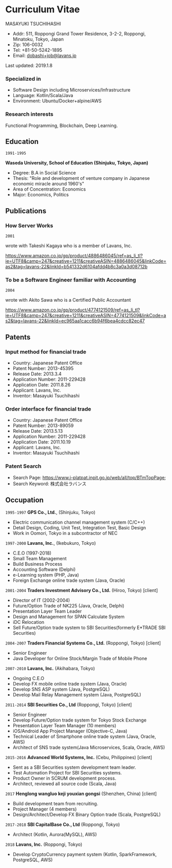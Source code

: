 # Curriculum Vitae

MASAYUKI TSUCHIHASHI

- Addr: 511, Roppongi Grand Tower Residence, 3-2-2, Roppongi, Minatoku, Tokyo, Japan
- Zip: 106-0032
- Tel: +81-50-5242-1895
- Email: dobashi+job@lavans.jp

Last updated: 2019.1.8

### Specialized in

- Software Design including Microservices/Infrastructure
- Language: Kotlin/Scala/Java
- Environment: Ubuntu/Docker+alpine/AWS

### Research interests

Functional Programming, Blockchain, Deep Learning.

## Education

`1991-1995`

__Waseda University, School of Education (Shinjuku, Tokyo, Japan)__

* Degree: B.A in Social Science
* Thesis: "Role and development of venture company in Japanese economic miracle around 1960's"
* Area of Concentration: Economics
* Major: Economics, Politics


## Publications

### __How Server Works__

`2001`

wrote with Takeshi Kagaya who is a member of Lavans, Inc.

https://www.amazon.co.jp/gp/product/4886486045/ref=as_li_tl?ie=UTF8&camp=247&creative=1211&creativeASIN=4886486045&linkCode=as2&tag=lavans-22&linkId=b541332d6104afdd4b8c3a0a3d08712b

### __To be a Software Engineer familiar with Accounting__

`2004`

wrote with Akito Sawa who is a Certified Public Accountant

https://www.amazon.co.jp/gp/product/4774121509/ref=as_li_tl?ie=UTF8&camp=247&creative=1211&creativeASIN=4774121509&linkCode=as2&tag=lavans-22&linkId=ec965aa1cacc6b94f6bea4cdcc82ec47

## Patents

### Input method for financial trade

- Country: Japanese Patent Office
- Patent Number: 2013-45395
- Release Date: 2013.3.4
- Application Number: 2011-229428
- Application Date: 2011.8.26
- Applicant: Lavans, Inc.
- Inventor: Masayuki Tsuchihashi

### Order interface for financial trade

- Country: Japanese Patent Office
- Patent Number: 2013-89059
- Release Date: 2013.5.13
- Application Number: 2011-229428
- Application Date: 2011.10.19
- Applicant: Lavans, Inc.
- Inventor: Masayuki Tsuchihashi

### Patent Search

* Search Page: 
 https://www.j-platpat.inpit.go.jp/web/all/top/BTmTopPage;
* Search Keyword: 株式会社ラバンス 

## Occupation

`1995-1997` __GPS Co., Ltd.__, (Shinjuku, Tokyo)

- Electric communication channel management system (C/C++)
- Detail Design, Coding, Unit Test, Integration Test, Basic Design
- Work in Oomori, Tokyo in a subcontractor of NEC

`1997-2000` __Lavans, Inc.__, (Ikebukuro, Tokyo)

- C.E.O (1997-2018)
- Small Team Management
- Build Business Process
- Accounting Software (Delphi)
- e-Learning system (PHP, Java)
- Foreign Exchange online trade system (Java, Oracle)

`2001-2004` __Traders Investment Advisory Co., Ltd.__ (Hiroo, Tokyo) [client]

- Director of IT (2002-2004)
- Future/Option Trade of NK225 (Java, Oracle, Delphi)
- Presentation Layer Team Leader
- Design and Management for SPAN Calculate System
- iDC Relocation
- Sell Future/Option trade system to SBI Securities(formerly E*TRADE SBI Securities)

`2004-2007` __Traders Financial Systems Co., Ltd.__  (Roppongi, Tokyo) [client]

- Senior Engineer
- Java Developer for Online Stock/Margin Trade of Mobile Phone

`2007-2010` __Lavans, Inc.__ (Akihabara, Tokyo) 

- Ongoing C.E.O
- Develop FX mobile online trade system (Java, Oracle)
- Develop SNS ASP system (Java, PostgreSQL)
- Develop Mail Relay Management system (Java, PostgreSQL)

`2011-2014` __SBI Securities Co., Ltd__ (Roppongi,  Tokyo) [client]

- Senior Engineer
- Develop Future/Option trade system for Tokyo Stock Exchange
- Presentation Layer Team Manager (10 members)
- iOS/Android App Project Manager (Objective-C, Java)
- Technical Leader of Smartphone online trade system (Java, Oracle, AWS)
- Architect of SNS trade system(Java Microservices, Scala, Oracle, AWS)

`2015-2016` __Advanced World Systems, Inc.__ (Cebu, Philippines) [client]

- Sent as a SBI Securities system development team leader.
- Test Automation Project for SBI Securities systems.
- Product Owner in SCRUM development process.
- Architect, reviewed all source code (Scala, Java) 

`2017` __Henglong wangluo keji youxian gongsi__ (Shenzhen, China) [client]

- Build development team from recruiting.
- Project Manager (4 members)
- Design/Architect/Develop FX Binary Option trade (Scala, PostgreSQL)

`2017-2018` __SBI CapitalBase Co., Ltd__ (Roppongi,  Tokyo) 

- Architect (Kotlin, Aurora(MySQL), AWS)

`2018` __Lavans, Inc.__ (Roppongi,  Tokyo) 

- Develop CryptoCurrency payment system (Kotlin, SparkFramework, PostgreSQL, AWS)


